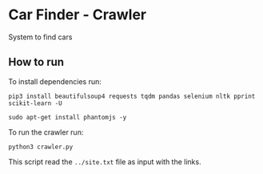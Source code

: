 # Car Finder - Crawler
System to find cars

## How to run

To install dependencies run:

```
pip3 install beautifulsoup4 requests tqdm pandas selenium nltk pprint scikit-learn -U

sudo apt-get install phantomjs -y
```

To run the crawler run:

```
python3 crawler.py
```

This script read the `../site.txt` file as input with the links.
